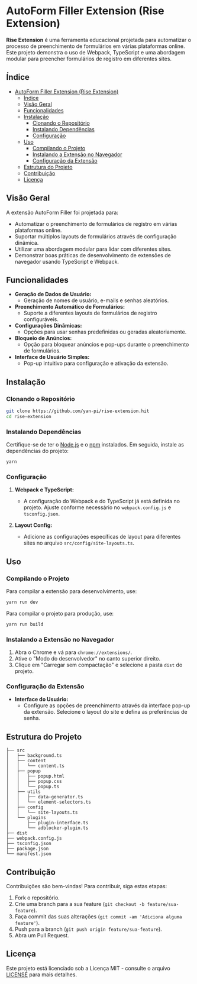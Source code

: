 # AutoForm Filler Extension (Rise Extension)

**Rise Extension** é uma ferramenta educacional projetada para automatizar o processo de preenchimento de formulários em várias plataformas online. Este projeto demonstra o uso de Webpack, TypeScript e uma abordagem modular para preencher formulários de registro em diferentes sites.

## Índice

- [AutoForm Filler Extension (Rise Extension)](#autoform-filler-extension-rise-extension)
  - [Índice](#índice)
  - [Visão Geral](#visão-geral)
  - [Funcionalidades](#funcionalidades)
  - [Instalação](#instalação)
    - [Clonando o Repositório](#clonando-o-repositório)
    - [Instalando Dependências](#instalando-dependências)
    - [Configuração](#configuração)
  - [Uso](#uso)
    - [Compilando o Projeto](#compilando-o-projeto)
    - [Instalando a Extensão no Navegador](#instalando-a-extensão-no-navegador)
    - [Configuração da Extensão](#configuração-da-extensão)
  - [Estrutura do Projeto](#estrutura-do-projeto)
  - [Contribuição](#contribuição)
  - [Licença](#licença)

## Visão Geral

A extensão AutoForm Filler foi projetada para:
- Automatizar o preenchimento de formulários de registro em várias plataformas online.
- Suportar múltiplos layouts de formulários através de configuração dinâmica.
- Utilizar uma abordagem modular para lidar com diferentes sites.
- Demonstrar boas práticas de desenvolvimento de extensões de navegador usando TypeScript e Webpack.

## Funcionalidades

- **Geração de Dados de Usuário:**
  - Geração de nomes de usuário, e-mails e senhas aleatórios.
- **Preenchimento Automático de Formulários:**
  - Suporte a diferentes layouts de formulários de registro configuráveis.
- **Configurações Dinâmicas:**
  - Opções para usar senhas predefinidas ou geradas aleatoriamente.
- **Bloqueio de Anúncios:**
  - Opção para bloquear anúncios e pop-ups durante o preenchimento de formulários.
- **Interface de Usuário Simples:**
  - Pop-up intuitivo para configuração e ativação da extensão.

## Instalação

### Clonando o Repositório

```bash
git clone https://github.com/yan-pi/rise-extension.hit
cd rise-extension
```

### Instalando Dependências

Certifique-se de ter o [Node.js](https://nodejs.org/) e o [npm](https://www.npmjs.com/) instalados. Em seguida, instale as dependências do projeto:

```bash
yarn
```

### Configuração

1. **Webpack e TypeScript:**
   - A configuração do Webpack e do TypeScript já está definida no projeto. Ajuste conforme necessário no `webpack.config.js` e `tsconfig.json`.

2. **Layout Config:**
   - Adicione as configurações específicas de layout para diferentes sites no arquivo `src/config/site-layouts.ts`.

## Uso

### Compilando o Projeto

Para compilar a extensão para desenvolvimento, use:

```bash
yarn run dev
```

Para compilar o projeto para produção, use:

```bash
yarn run build
```

### Instalando a Extensão no Navegador

1. Abra o Chrome e vá para `chrome://extensions/`.
2. Ative o "Modo do desenvolvedor" no canto superior direito.
3. Clique em "Carregar sem compactação" e selecione a pasta `dist` do projeto.

### Configuração da Extensão

- **Interface do Usuário:**
  - Configure as opções de preenchimento através da interface pop-up da extensão. Selecione o layout do site e defina as preferências de senha.

## Estrutura do Projeto

```
├── src
│   ├── background.ts
│   ├── content
│   │   └── content.ts
│   ├── popup
│   │   ├── popup.html
│   │   ├── popup.css
│   │   └── popup.ts
│   ├── utils
│   │   ├── data-generator.ts
│   │   └── element-selectors.ts
│   ├── config
│   │   └── site-layouts.ts
│   └── plugins
│       ├── plugin-interface.ts
│       └── adblocker-plugin.ts
├── dist
├── webpack.config.js
├── tsconfig.json
├── package.json
└── manifest.json
```

## Contribuição

Contribuições são bem-vindas! Para contribuir, siga estas etapas:

1. Fork o repositório.
2. Crie uma branch para a sua feature (`git checkout -b feature/sua-feature`).
3. Faça commit das suas alterações (`git commit -am 'Adiciona alguma feature'`).
4. Push para a branch (`git push origin feature/sua-feature`).
5. Abra um Pull Request.

## Licença

Este projeto está licenciado sob a Licença MIT - consulte o arquivo [LICENSE](LICENSE) para mais detalhes.

